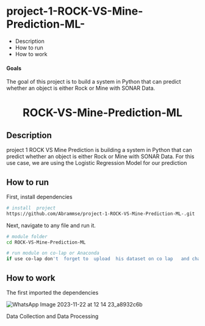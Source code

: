 


# project-1-ROCK-VS-Mine-Prediction-ML-

- Description 
- How to run
- How to work 

#### Goals  
The goal of this project is to build a system in Python that can predict whether an object is either Rock or Mine with SONAR Data. 


<div align="center">    
 
# ROCK-VS-Mine-Prediction-ML   
  
</div>
 
## Description   
project 1 ROCK VS Mine Prediction is building a system in Python that can predict whether an object is either Rock or Mine with SONAR Data. For this use case, we are using the Logistic Regression Model for our prediction  

## How to run   
First, install dependencies   
```bash
# install  project   
https://github.com/Abrammse/project-1-ROCK-VS-Mine-Prediction-ML-.git
 ```   
 Next, navigate to any file and run it.   
 ```bash
# module folder
cd ROCK-VS-Mine-Prediction-ML

# run module on co-lap or Anaconda
 if use co-lap don't  forget to  upload  his dataset on co lap   and change the link dataset


```

##  How to work 

 The first imported the dependencies

![WhatsApp Image 2023-11-22 at 12 14 23_a8932c6b](https://github.com/Abrammse/project-1-ROCK-VS-Mine-Prediction-ML-/assets/77212440/ce3105bc-6aaa-4aca-965c-e4832ab9e0c1)

Data Collection and Data Processing


